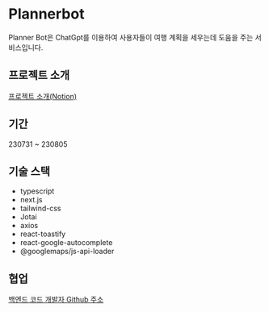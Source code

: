# Plannerbot
Planner Bot은 ChatGpt를 이용하여 사용자들이 여행 계획을 세우는데 도움을 주는 서비스입니다.
## 프로젝트 소개
[프로젝트 소개(Notion)](https://airy-fact-6fd.notion.site/Plannner-Bot-b1d4acd0b06f4084849f30be795b12b9?pvs=4)

## 기간
230731 ~ 230805

## 기술 스택
- typescript
- next.js
- tailwind-css
- Jotai
- axios
- react-toastify
- react-google-autocomplete
- @googlemaps/js-api-loader

## 협업
[백엔드 코드 개발자 Github 주소](https://github.com/HoonDongKang/movieinner-project-backend)
